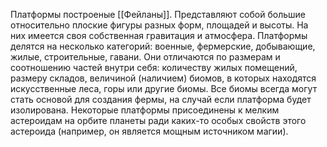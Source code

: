 Платформы построеные [[Фейланы]]. Представляют собой большие относительно плоские фигуры разных форм, площадей и высоты. На них имеется своя собственная гравитация и атмосфера. Платформы делятся на несколько категорий: военные, фермерские, добывающие, жилые, строительные, гавани. Они отличаются по размерам и соотношению частей внутри себя: количеству жилых помещений, размеру складов, величиной (наличием) биомов, в которых находятся искусственные леса, горы или другие биомы. Все биомы всегда могут стать основой для создания фермы, на случай если платформа будет изолирована. Некоторые платформы присоединены к мелким астероидам на орбите планеты ради каких-то особых свойств этого астероида (например, он является мощным источником магии).